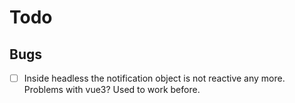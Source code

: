 # Todo

## Bugs

- [ ] Inside headless the notification object is not reactive any more. Problems with vue3? Used to work before.
